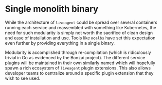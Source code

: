 # Single monolith binary

While the architecture of `liveagent` could be spread over several containers running each service and reassembled with something like Kubernetes, the need for such modularity is simply not worth the sacrifice of clean design and ease of installation and use. Tools like `noalbs` have set this expectation even further by providing everything in a single binary.

Modularity is accomplished through re-compilation (which is ridiculously trivial in Go as evidenced by the Bonzai project). The different service plugins will be maintained in their own similarly named which will hopefully spawn a rich ecosystem of `liveagent` plugin extensions. This also allows developer teams to centralize around a specific plugin extension that they wish to see used.
